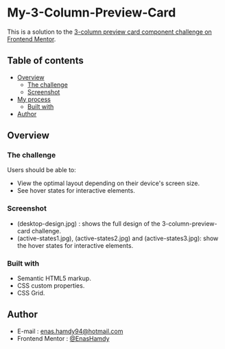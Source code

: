 # My-3-Column-Preview-Card

This is a solution to the [3-column preview card component challenge on Frontend Mentor](https://www.frontendmentor.io/challenges/3column-preview-card-component-pH92eAR2-).

## Table of contents

- [Overview](#overview)
  - [The challenge](#the-challenge)
  - [Screenshot](#screenshot)
- [My process](#my-process)
  - [Built with](#built-with)
- [Author](#author)

## Overview

### The challenge

Users should be able to:

- View the optimal layout depending on their device's screen size.
- See hover states for interactive elements.

### Screenshot

- (desktop-design.jpg) :
    shows the full design of the 3-column-preview-card challenge.
- (active-states1.jpg), (active-states2.jpg) and (active-states3.jpg):
    show the hover states for interactive elements.

### Built with

- Semantic HTML5 markup.
- CSS custom properties.
- CSS Grid.

## Author
- E-mail : enas.hamdy94@hotmail.com
- Frontend Mentor : [@EnasHamdy](https://www.frontendmentor.io/profile/EnasHamdy)
 
